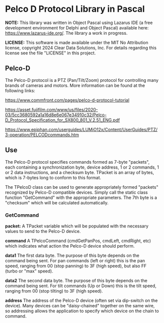 # Pelco D Protocol Library in Pascal

**NOTE:** This library was written in Object Pascal using Lazarus IDE (a free development environment for Delphi and Object Pascal) available here: https://www.lazarus-ide.org/.  The library a work in progress.

**LICENSE:** This software is made available under the MIT No Attribution license, copyright 2024 Clear Data Solutions, Inc.  For details regarding this license see the file "LICENSE" in this project.

## Pelco-D

The Pelco-D protocol is a PTZ (Pan/Tilt/Zoom) protocol for controlling many brands of cameras and motors.  More information can be found at the following links:

https://www.commfront.com/pages/pelco-d-protocol-tutorial

https://asset.fujifilm.com/www/us/files/2020-03/5cc3680592a1a16d8e6e067e34910c32/Pelco-D_Protocol_Specification_for_SX800_801_V.2.51_ENG.pdf

https://www.epiphan.com/userguides/LUMiO12x/Content/UserGuides/PTZ/3-operation/PELCODcommands.htm

## Use

The Pelco-D protocol specifies commands formed as 7-byte "packets", each containing a synchronization byte, device address, 1 or 2 commands, 1 or 2 data instructions, and a checksum byte.  TPacket is an array of bytes, which is 7-bytes long to conform to this format.

The TPelcoD class can be used to generate appropriately formed "packets" recognized by Pelco-D compatible devices.  Simply call the static class function "GetCommand" with the appropriate parameters.  The 7th byte is a "checksum" which will be calculated automatically.

### GetCommand 

**packet:** A TPacket variable which will be populated with the necessary values to send to the Pelco-D device.

**command** A TPelcoCommand (cmdGetPanPos, cmdLeft, cmdRight, etc) which indicates what action the Pelco-D device should perform.

**data1** The first data byte.  The purpose of this byte depends on the command being sent.  For pan commands (left or right) this is the pan speed, ranging from 00 (stop panning) to 3F (high speed), but also FF (turbo or "max" speed).

**data2** The second data byte.  The purpose of this byte depends on the command being sent.  For tilt commands (Up or Down) this is the tilt speed, ranging from 00 (stop tilting) to 3F (high speed).

**address** The address of the Pelco-D device (often set via dip-switch on the device).  Many devices can be "daisy-chained" together on the same wire, so addressing allows the application to specify which device on the chain to command.

 
